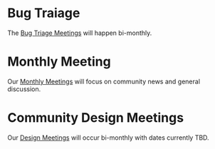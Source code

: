 # Bug Traiage
The [Bug Triage Meetings](Bug-Triage) will happen bi-monthly.

# Monthly Meeting
Our [Monthly Meetings](Monthly-Meeting) will focus on community news and general discussion.

# Community Design Meetings
Our [Design Meetings](Design-Meeting) will occur bi-monthly with dates currently TBD.